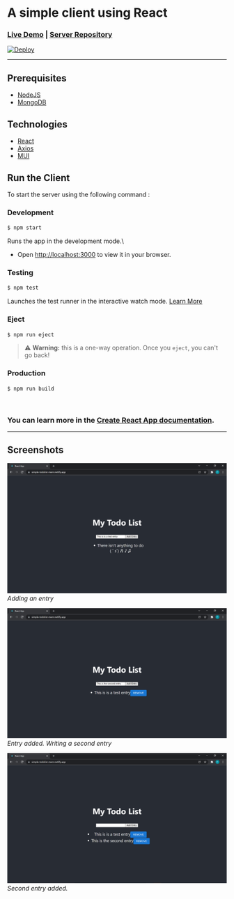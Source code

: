 A simple client using React
==============

### [Live Demo](https://simple-todolist-mern.netlify.app/) | [Server Repository](https://github.com/Finneasles/simple-todo-app-server)

[![Deploy](https://www.netlify.com/img/deploy/button.svg)](https://app.netlify.com/start/deploy?repository=https://github.com/Finneasles/simple-mern-todo-app-client
) 

---

## Prerequisites 
* [NodeJS](https://nodejs.org/en/)
* [MongoDB](https://www.mongodb.com/atlas/database)

## Technologies 
* [React](https://reactjs.org/)
* [Axios](https://axios-http.com/)
* [MUI](https://mui.com/)

## Run the Client
To start the server using the following command :

### Development
``` bash
$ npm start
```
Runs the app in the development mode.\
- Open [http://localhost:3000](http://localhost:3000) to view it in your browser.

### Testing
``` bash
$ npm test
```
Launches the test runner in the interactive watch mode. [Learn More](https://facebook.github.io/create-react-app/docs/running-tests)

### Eject
``` bash
$ npm run eject
```
> ⚠️ **Warning:** this is a one-way operation. Once you `eject`, you can't go back!

### Production
``` bash
$ npm run build
```
<br>


### You can learn more in the [Create React App documentation](https://facebook.github.io/create-react-app/docs/getting-started).

---

## Screenshots 

![Get data screenshot](./screenshots/screenshot-1-img.png)
*Adding an entry*


![Post screenshot](./screenshots/screenshot-2-img.png)
*Entry added. Writing a second entry*


![Entry results screenshot](./screenshots/screenshot-3-img.png)
*Second entry added.*


